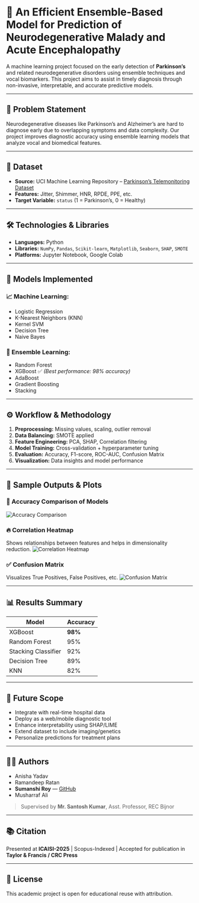 # 🧠 An Efficient Ensemble-Based Model for Prediction of Neurodegenerative Malady and Acute Encephalopathy

A machine learning project focused on the early detection of **Parkinson’s** and related neurodegenerative disorders using ensemble techniques and vocal biomarkers. This project aims to assist in timely diagnosis through non-invasive, interpretable, and accurate predictive models.

---

## 📌 Problem Statement
Neurodegenerative diseases like Parkinson’s and Alzheimer’s are hard to diagnose early due to overlapping symptoms and data complexity. Our project improves diagnostic accuracy using ensemble learning models that analyze vocal and biomedical features.

---

## 🧪 Dataset
- **Source:** UCI Machine Learning Repository – [Parkinson’s Telemonitoring Dataset](https://archive.ics.uci.edu/dataset/189/parkinsons+telemonitoring)
- **Features:** Jitter, Shimmer, HNR, RPDE, PPE, etc.
- **Target Variable:** `status` (1 = Parkinson’s, 0 = Healthy)

---

## 🛠️ Technologies & Libraries
- **Languages:** Python
- **Libraries:** `NumPy`, `Pandas`, `Scikit-learn`, `Matplotlib`, `Seaborn`, `SHAP`, `SMOTE`
- **Platforms:** Jupyter Notebook, Google Colab

---

## 🧠 Models Implemented

### 📈 Machine Learning:
- Logistic Regression
- K-Nearest Neighbors (KNN)
- Kernel SVM
- Decision Tree
- Naive Bayes

### 🔀 Ensemble Learning:
- Random Forest
- XGBoost ✅ *(Best performance: 98% accuracy)*
- AdaBoost
- Gradient Boosting
- Stacking

---

## ⚙️ Workflow & Methodology
1. **Preprocessing:** Missing values, scaling, outlier removal
2. **Data Balancing:** SMOTE applied
3. **Feature Engineering:** PCA, SHAP, Correlation filtering
4. **Model Training:** Cross-validation + hyperparameter tuning
5. **Evaluation:** Accuracy, F1-score, ROC-AUC, Confusion Matrix
6. **Visualization:** Data insights and model performance

---

## 📸 Sample Outputs & Plots

### 🎯 Accuracy Comparison of Models
![Accuracy Comparison](images/accuracy.png)

### 🔥 Correlation Heatmap
Shows relationships between features and helps in dimensionality reduction.
![Correlation Heatmap](images/heatmap.png)

### ✅ Confusion Matrix
Visualizes True Positives, False Positives, etc.
![Confusion Matrix](images/confusion_matrix.png)

---

## 📊 Results Summary
| Model              | Accuracy |
|--------------------|----------|
| XGBoost            | **98%**  |
| Random Forest      | 95%      |
| Stacking Classifier| 92%      |
| Decision Tree      | 89%      |
| KNN                | 82%      |

---

## 🚀 Future Scope
- Integrate with real-time hospital data
- Deploy as a web/mobile diagnostic tool
- Enhance interpretability using SHAP/LIME
- Extend dataset to include imaging/genetics
- Personalize predictions for treatment plans

---

## 👩‍💻 Authors
- Anisha Yadav  
- Ramandeep Ratan  
- **Sumanshi Roy** — [GitHub](https://github.com/sumanshiroy)  
- Musharraf Ali  
> Supervised by **Mr. Santosh Kumar**, Asst. Professor, REC Bijnor

---

## 📚 Citation
Presented at **ICAISI-2025** | Scopus-Indexed | Accepted for publication in **Taylor & Francis / CRC Press**

---

## 📎 License
This academic project is open for educational reuse with attribution.

